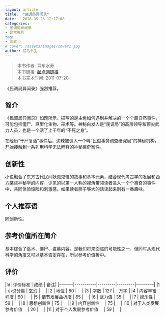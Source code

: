 ```yaml
---
layout: article
title:  "民调局异闻录"
date:   2018-05-26 12:17:08
categories:
- 民调局异闻录
- 非常强烈
tag:
- 高武
# cover: /assets/images/cover2.jpg
author: 荒岛书生
---
```


> 本书作者:  耳东水寿  
> 本书链接:  [起点网链接](https://book.qidian.com/info/1001892792)  
> 本书完本时间: 2011-07-20

《民调局异闻录》强烈推荐。
<!---more--->

## 简介
《民调局异闻录》如题所示，描写的是主角如何遇到并解决的一个个超自然事件，可能包括僵尸、巨型化生物、巫术等。神秘白发人是“民调局”的高层领导和顶尖武力人员，也是一个活了上千年的“不死之身”。

在经历“干尸复活”事件后，沈辣被调入一个叫“民俗事务调查研究局”的神秘机构，开始接触到一系列用科学无法解释的神秘离奇案件。

## 创新性
小说融合了东方古代民间妖魔鬼怪的故事和基本元素，结合现代考古学的发展和西方某些神秘学的内容，少见的以第一人称的视角带领读者进入一个个离奇的事件中，共同体验惊险和刺激感，如果读者胆子够大的话读起来别有一番趣味。

## 个人推荐语
同创新性。

## 参考价值所在简介
基本综合了巫术、僵尸、盗墓内容，是我们将来面临的可能性之一，但同时从现代科学的角度又可以基本否定存在，所以参考价值折中。

## 评价

|Id| 评价标准   |  成绩 | 备注|
|-------|-----------|---------|---------|---------|
|1 | 小说分类        | 玄幻  |　 |
|2 | 地位            | 80  |　 |
|3 | 字数            | 127  |　万字 |
|4 | 内容丰富程度     | 60  |　 |
|5 | 情节发展曲折度    | 65  |　 |
|6 | 武力值          | 35  |　 |
|7 | 娱乐性           | 59  |　 |
|8 | 思想创新性       | 75  |　 |
|9 | 内容创新性　      | 75  |　 |
|10 | 对于人类发展参考价值　        | 20  |　 |
|11 | 对于个人发展参考价值　        | 59  |　 |